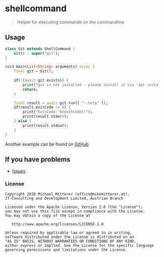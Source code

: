 # shellcommand
> Helper for executing commands on the commandline

## Usage

```dart
class Git extends ShellCommand {
    Git() : super("git");
}

void main(List<String> arguments) async {
    final git = Git();
    
    if(!(await git.exists)) {
        print("git is not installed - please install it via 'apt install git'!");
        return;
    }

    final result = await git.run([ "--help" ]);
    if(result.exitCode != 0) {
        print("ExitCode: ${exitCode}!");
        print(result.stderr);
    } else {
        print(result.stdout);
    }
}
``` 

Another example can be found on [GitHub](https://github.com/MikeMitterer/dart-shellcommand/blob/master/bin/runCommands.dart)


## If you have problems
* [Issues](https://github.com/MikeMitterer/dart-shellcommand/issues)

### License

    Copyright 2018 Michael Mitterer (office@mikemitterer.at), 
    IT-Consulting and Development Limited, Austrian Branch

    Licensed under the Apache License, Version 2.0 (the "License");
    you may not use this file except in compliance with the License.
    You may obtain a copy of the License at

       http://www.apache.org/licenses/LICENSE-2.0

    Unless required by applicable law or agreed to in writing, 
    software distributed under the License is distributed on an 
    "AS IS" BASIS, WITHOUT WARRANTIES OR CONDITIONS OF ANY KIND, 
    either express or implied. See the License for the specific language 
    governing permissions and limitations under the License.
    
    

